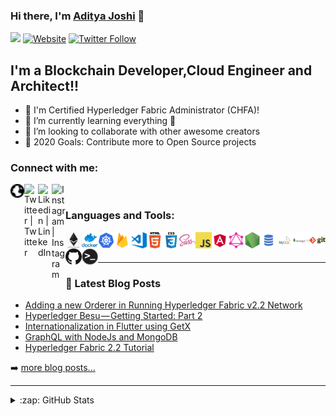 ### Hi there, I'm [Aditya Joshi][website] 👋
![](https://komarev.com/ghpvc/?username=adityajoshi12&style=flat-square)
[![Website](https://img.shields.io/website?label=adityajoshi.online&style=for-the-badge&url=https%3A%2F%2Fadityajoshi.online)](https://adityajoshi.online)
[![Twitter Follow](https://img.shields.io/twitter/follow/adityaj48137262?color=1DA1F2&logo=twitter&style=for-the-badge)](https://twitter.com/intent/follow?original_referer=https%3A%2F%2Fgithub.com%2Fadityajoshi12&screen_name=adityajoshi12)

## I'm a Blockchain Developer,Cloud Engineer  and Architect!!

- 🔭 I'm Certified Hyperledger Fabric Administrator (CHFA)!
- 🌱 I’m currently learning everything 🤣
- 👯 I’m looking to collaborate with other awesome creators
- 🥅 2020 Goals: Contribute more to Open Source projects

### Connect with me:

[<img align="left" alt="Website" width="22px" src="https://raw.githubusercontent.com/iconic/open-iconic/master/svg/globe.svg" />][website]
[<img align="left" alt="Twitter  | Twitter" width="22px" src="https://cdn.jsdelivr.net/npm/simple-icons@v3/icons/twitter.svg" />][twitter]
[<img align="left" alt="Likedin | LinkedIn" width="22px" src="https://cdn.jsdelivr.net/npm/simple-icons@v3/icons/linkedin.svg" />][linkedin]
[<img align="left" alt="Instagram  | Instagram" width="22px" src="https://cdn.jsdelivr.net/npm/simple-icons@v3/icons/instagram.svg" />][instagram]

<br />

### Languages and Tools:

[<img align="left" alt="Visual Studio Code" width="26px" src="https://raw.githubusercontent.com/github/explore/80688e429a7d4ef2fca1e82350fe8e3517d3494d/topics/ethereum/ethereum.png" />](https://www.ethereum.org/)

[<img align="left" alt="Visual Studio Code" width="26px" src="https://raw.githubusercontent.com/github/explore/80688e429a7d4ef2fca1e82350fe8e3517d3494d/topics/docker/docker.png" />](https://www.docker.com/)

[<img align="left" alt="Visual Studio Code" width="26px" src="https://raw.githubusercontent.com/github/explore/80688e429a7d4ef2fca1e82350fe8e3517d3494d/topics/kubernetes/kubernetes.png" />](https://kubernetes.io/)
[<img align="left" alt="Visual Studio Code" width="26px" src="https://raw.githubusercontent.com/github/explore/80688e429a7d4ef2fca1e82350fe8e3517d3494d/topics/firebase/firebase.png" />](https://firebase.google.com/)

[<img align="left" alt="Visual Studio Code" width="26px" src="https://raw.githubusercontent.com/github/explore/80688e429a7d4ef2fca1e82350fe8e3517d3494d/topics/visual-studio-code/visual-studio-code.png" />](https://code.visualstudio.com/)
[<img align="left" alt="HTML5" width="26px" src="https://raw.githubusercontent.com/github/explore/80688e429a7d4ef2fca1e82350fe8e3517d3494d/topics/html/html.png" />](https://en.wikipedia.org/wiki/html)
[<img align="left" alt="CSS3" width="26px" src="https://raw.githubusercontent.com/github/explore/80688e429a7d4ef2fca1e82350fe8e3517d3494d/topics/css/css.png" />](https://en.wikipedia.org/wiki/css)
[<img align="left" alt="Sass" width="26px" src="https://raw.githubusercontent.com/github/explore/80688e429a7d4ef2fca1e82350fe8e3517d3494d/topics/sass/sass.png" />](https://sass-lang.com/)
[<img align="left" alt="JavaScript" width="26px" src="https://raw.githubusercontent.com/github/explore/80688e429a7d4ef2fca1e82350fe8e3517d3494d/topics/javascript/javascript.png" />](https://www.javascript.com/)
[<img align="left" alt="Angular" width="26px" src="https://raw.githubusercontent.com/github/explore/80688e429a7d4ef2fca1e82350fe8e3517d3494d/topics/angular/angular.png" />](https://angular.io)

[<img align="left" alt="GraphQL" width="26px" src="https://raw.githubusercontent.com/github/explore/80688e429a7d4ef2fca1e82350fe8e3517d3494d/topics/graphql/graphql.png" />](https://graphql.org)
[<img align="left" alt="Node.js" width="26px" src="https://raw.githubusercontent.com/github/explore/80688e429a7d4ef2fca1e82350fe8e3517d3494d/topics/nodejs/nodejs.png" />](https://nodejs.org)
[<img align="left" alt="SQL" width="26px" src="https://raw.githubusercontent.com/github/explore/80688e429a7d4ef2fca1e82350fe8e3517d3494d/topics/sql/sql.png" />](https://en.wikipedia.org/wiki/sql)
[<img align="left" alt="MySQL" width="26px" src="https://raw.githubusercontent.com/github/explore/80688e429a7d4ef2fca1e82350fe8e3517d3494d/topics/mysql/mysql.png" />](https://mysql.com)
[<img align="left" alt="MongoDB" width="26px" src="https://raw.githubusercontent.com/github/explore/80688e429a7d4ef2fca1e82350fe8e3517d3494d/topics/mongodb/mongodb.png" />](https://mongodb.com)
[<img align="left" alt="Git" width="26px" src="https://raw.githubusercontent.com/github/explore/80688e429a7d4ef2fca1e82350fe8e3517d3494d/topics/git/git.png" />](https://git-scm.com)
[<img align="left" alt="GitHub" width="26px" src="https://raw.githubusercontent.com/github/explore/78df643247d429f6cc873026c0622819ad797942/topics/github/github.png" />](https://github.com)
[<img align="left" alt="Terminal" width="26px" src="https://raw.githubusercontent.com/github/explore/80688e429a7d4ef2fca1e82350fe8e3517d3494d/topics/terminal/terminal.png" />](https://en.wikipedia.org/wiki/computer_terminal)

<br />
<br />

---

### 📕 Latest Blog Posts

<!-- BLOG-POST-LIST:START -->
- [Adding a new Orderer in Running Hyperledger Fabric v2.2 Network](https://medium.com/@adityaajoshi/adding-a-new-orderer-in-running-hyperledger-fabric-v2-2-network-4c90c8315ae1?source=rss-63332736e4ac------2)
- [Hyperledger Besu — Getting Started: Part 2](https://medium.com/@adityaajoshi/hyperledger-besu-getting-started-part-2-a5388f14462b?source=rss-63332736e4ac------2)
- [Internationalization in Flutter using GetX](https://medium.com/@adityaajoshi/internationalization-in-flutter-using-getx-6d715f6b1c82?source=rss-63332736e4ac------2)
- [GraphQL with NodeJs and MongoDB](https://medium.com/@adityaajoshi/graphql-with-nodejs-and-mongodb-dea4512d7ed2?source=rss-63332736e4ac------2)
- [Hyperledger Fabric 2.2 Tutorial](https://medium.com/@adityaajoshi/hyperledger-fabric-2-2-tutorial-eb21618d5fa?source=rss-63332736e4ac------2)
<!-- BLOG-POST-LIST:END -->

➡️ [more blog posts...](https://medium.com/@adityaprakashjoshi1)

---

<details>
  <summary>:zap: GitHub Stats</summary>

  <img align="left" alt="codeSTACKr's GitHub Stats" src="https://github-readme-stats.codestackr.vercel.app/api?username=adityajoshi12&show_icons=true&hide_border=true" />

</details>

[website]: https://adityajoshi.online
[course]: http://vsCodeHero.com
[twitter]: https://twitter.com/adityaj48137262
[youtube]: https://youtube.com/codeSTACKr
[instagram]: https://instagram.com/aditya_joshi_official
[linkedin]: https://linkedin.com/in/adityajoshi12
[webdevplaylist]: https://www.youtube.com/playlist?list=PLkwxH9e_vrAJ0WbEsFA9W3I1W-g_BTsbt
[jsplaylist]: https://www.youtube.com/playlist?list=PLkwxH9e_vrALRJKu7wfXby3MKeflhTu6B
[cssplaylist]: https://www.youtube.com/playlist?list=PLkwxH9e_vrALSdvZuEh6gqQdmDoDIoqz4
[reactplaylist]: https://www.youtube.com/playlist?list=PLkwxH9e_vrAK4TdffpxKY3QGyHCpxFcQ0
